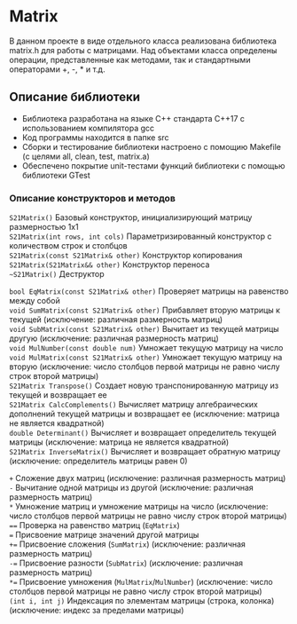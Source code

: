 # Matrix

В данном проекте в виде отдельного класса реализована библиотека matrix.h для работы с матрицами. Над объектами класса определены операции, представленные как методами, так и стандартными операторами +, -, * и т.д.

## Описание библиотеки

- Библиотека разработана на языке C++ стандарта C++17 с использованием компилятора gcc
- Код программы находится в папке src
- Сборки и тестирование библиотеки настроено с помощию Makefile (с целями all, clean, test, matrix.a)
- Обеспечено покрытие unit-тестами функций библиотеки c помощью библиотеки GTest

### Описание конструкторов и методов

 `S21Matrix()` Базовый конструктор, инициализирующий матрицу размерностью 1х1 \
 `S21Matrix(int rows, int cols)` Параметризированный конструктор с количеством строк и столбцов \
 `S21Matrix(const S21Matrix& other)` Конструктор копирования \
 `S21Matrix(S21Matrix&& other)` Конструктор переноса \
 `~S21Matrix()` Деструктор 

 `bool EqMatrix(const S21Matrix& other)` Проверяет матрицы на равенство между собой \
 `void SumMatrix(const S21Matrix& other)` Прибавляет вторую матрицы к текущей (исключение: различная размерность матриц) \
 `void SubMatrix(const S21Matrix& other)` Вычитает из текущей матрицы другую (исключение: различная размерность матриц) \
 `void MulNumber(const double num)` Умножает текущую матрицу на число \
 `void MulMatrix(const S21Matrix& other)` Умножает текущую матрицу на вторую (исключение: число столбцов первой матрицы не равно числу строк второй матрицы) \
 `S21Matrix Transpose()` Создает новую транспонированную матрицу из текущей и возвращает ее \
 `S21Matrix CalcComplements()` Вычисляет матрицу алгебраических дополнений текущей матрицы и возвращает ее (исключение: матрица не является квадратной) \
 `double Determinant()` Вычисляет и возвращает определитель текущей матрицы (исключение: матрица не является квадратной) \
 `S21Matrix InverseMatrix()` Вычисляет и возвращает обратную матрицу (исключение: определитель матрицы равен 0) 

 `+` Сложение двух матриц (исключение: различная размерность матриц) \
 `-` Вычитание одной матрицы из другой (исключение: различная размерность матриц) \
 `*` Умножение матриц и умножение матрицы на число (исключение: число столбцов первой матрицы не равно числу строк второй матрицы) \
 `==` Проверка на равенство матриц (`EqMatrix`) \
 `=` Присвоение матрице значений другой матрицы \
 `+=` Присвоение сложения (`SumMatrix`) (исключение: различная размерность матриц) \
 `-=` Присвоение разности (`SubMatrix`) (исключение: различная размерность матриц) \
 `*=` Присвоение умножения (`MulMatrix`/`MulNumber`) (исключение: число столбцов первой матрицы не равно числу строк второй матрицы) \
 `(int i, int j)` Индексация по элементам матрицы (строка, колонка) (исключение: индекс за пределами матрицы) 
